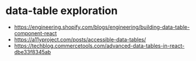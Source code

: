 # data-table exploration

- https://engineering.shopify.com/blogs/engineering/building-data-table-component-react
- https://a11yproject.com/posts/accessible-data-tables/
- https://techblog.commercetools.com/advanced-data-tables-in-react-dbe33f8345ab
